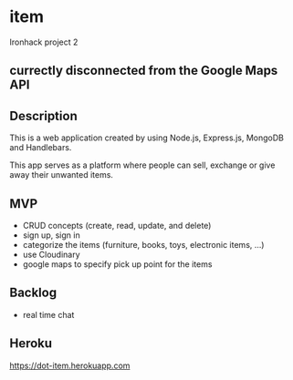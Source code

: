# item
Ironhack project 2

## currectly disconnected from the Google Maps API

## Description 
This is a web application created by using Node.js, Express.js, MongoDB and Handlebars.

This app serves as a platform where people can sell, exchange or give away their unwanted items.

## MVP

* CRUD concepts (create, read, update, and delete)
* sign up, sign in
* categorize the items (furniture, books, toys, electronic items, …)
* use Cloudinary
* google maps to specify pick up point for the items 

## Backlog

* real time chat


## Heroku 
https://dot-item.herokuapp.com

